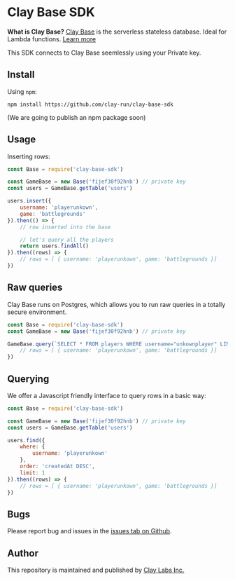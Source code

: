 # Clay Base SDK

**What is Clay Base?** [Clay Base](https://base.clay.run) is the serverless stateless database. Ideal for Lambda functions. [Learn more](https://base.clay.run)

This SDK connects to Clay Base seemlessly using your Private key.

## Install

Using `npm`:

```
npm install https://github.com/clay-run/clay-base-sdk
```

(We are going to publish an npm package soon)

## Usage

Inserting rows:

```javascript
const Base = require('clay-base-sdk')

const GameBase = new Base('fijef30f92hnb') // private key
const users = GameBase.getTable('users')

users.insert({
    username: 'playerunkown',
    game: 'battlegrounds'
}).then(() => {
    // row inserted into the base

    // let's query all the players
    return users.findAll()
}).then((rows) => {
    // rows = [ { username: 'playerunkown', game: 'battlegrounds }]
})
```

## Raw queries

Clay Base runs on Postgres, which allows you to run raw queries in a totally secure environment.

```javascript
const Base = require('clay-base-sdk')
const GameBase = new Base('fijef30f92hnb') // private key

GameBase.query(`SELECT * FROM players WHERE username="unkownplayer" LIMIT 1`).then((rows) => {
    // rows = [ { username: 'playerunkown', game: 'battlegrounds }]
})
```

## Querying

We offer a Javascript friendly interface to query rows in a basic way:

```javascript
const Base = require('clay-base-sdk')

const GameBase = new Base('fijef30f92hnb') // private key
const users = GameBase.getTable('users')

users.find({
    where: {
        username: 'playerunkown'
    },
    order: 'createdAt DESC',
    limit: 1
}).then((rows) => {
    // rows = [ { username: 'playerunkown', game: 'battlegrounds }]
})
```

## Bugs

Please report bug and issues in the [issues tab on Github](https://github.com/clay-run/clay-base-sdk/issues).

## Author

This repository is maintained and published by [Clay Labs Inc.](https://clay.run)